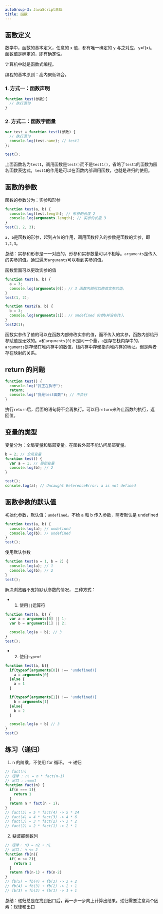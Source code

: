 ```yaml
---
autoGroup-3: JavaScript基础
title: 函数
---
```


## 函数定义

数学中，函数的基本定义，任意的 x 值，都有唯一确定的 y 与之对应，y=f(x)。函数值是确定的，即有确定性。

计算机中就是函数式编程。

编程的基本原则：高内聚低耦合。

### 1. 方式一：函数声明

```javaScript
function test(参数){
  // 执行语句
}
```

### 2. 方式二：函数字面量

```js
var test = function test1(参数) {
  // 执行语句
  console.log(test.name); // test1
};

test();
```

上面函数名为`test1`，调用函数是`test()`而不是`test1()`，省略了`test1`的函数为匿名函数表达式，`test1`的作用是可以在函数内部调用函数，也就是递归的使用。

## 函数的参数

函数的参数分为：实参和形参

```js
function test(a, b) {
  console.log(test.length); // 形参的长度 2
  console.log(arguments.length); // 实参的长度 3
}
test(1, 2, 3);
```

`a, b`是函数的形参，起到占位的作用，调用函数传入的参数是函数的实参，即`1,2,3`。

总结：实参和形参是一一对应的，形参和实参数量可以不相等。`arguments`是传入的实参的值。通过遍历`arguments`可以看到实参的值。

函数里面可以更改实参的值

```js
function test(a, b) {
  a = 3;
  console.log(arguments[0]); // 3 函数内部可以修改实参的值。
}
test(1, 2);

function test2(a, b) {
  b = 3;
  console.log(arguments[1]); // undefined 实参b并没有传入
}
test2(1);
```

函数实参传了值的可以在函数内部修改实参的值，而不传入的实参，函数内部给形参赋值是无效的。`a`和`arguments[0]`不是同一个量，`a`是存在栈内存中的，`arguments`是存储在堆内存中的数值，栈内存中存储指向堆内存的地址。但是两者存在映射的关系。

## return 的问题

```js
function test() {
  console.log("我正在执行");
  return;
  console.log("我是test函数"); // 不执行
}
```

执行`return`后，后面的语句将不会再执行。可以用`return`来终止函数的执行，返回值。

## 变量的类型

变量分为：全局变量和局部变量。在函数外部不能访问局部变量。

```js
b = 2; // 全局变量
function test() {
  var a = 1; // 局部变量
  console.log(b); // 2
}

test();
console.log(a); // Uncaught ReferenceError: a is not defined
```

## 函数参数的默认值

初始化参数，默认值：`undefined`。不给 a 和 b 传入参数，两者默认是 undefined

```js
function test(a, b) {
  console.log(a); // undefined
  console.log(b); // undefined
}
test();
```

使用默认参数

```js
function test(a = 1, b = 2) {
  console.log(a); // 1
  console.log(b); // 2
}
test();
```

解决浏览器不支持默认参数的情况， 三种方式：

- 1. 使用`||`运算符

```js
function test(a, b) {
  var a = arguments[0] || 1;
  var b = arguments[1] || 2;

  console.log(a + b); // 3
}
test();
```

- 2. 使用`typeof`

```js
function test(a, b){
  if(typeof(arguments[0]) !== 'undefined){
    a = arguments[0]
  }else {
    a = 1
  }

  if(typeof(arguments[1]) !== 'undefined){
    b = arguments[1]
  }else{
    b = 2
  }

  console.log(a + b) // 3
}
test()
```

## 练习（递归）

1. n 的阶乘，不使用 for 循环。 -> 递归

```js
// fact(n)
// 规律 : n! = n * fact(n-1)
// 出口 : n===1
function fact(n) {
  if(n === 1){
    return 1
  }
  return n * fact(n - 1);
}
// fact(5) = 5 * fact(4) -> 5 * 24
// fact(4) = 4 * fact(3) -> 4 * 6
// fact(3) = 3 * fact(2) -> 3 * 2
// fact(2) = 2 * fact(1) -> 2 * 1
```

2. 斐波那契数列
```js
// 规律： n3 = n2 + n1
// 出口： n <= 2 
function fb(n){
  if( n <= 2){
    return 1
  }
  return fb(n-1) + fb(n-2) 
}
// fb(5) = fb(4) + fb(3) -> 3 + 2
// fb(4) = fb(3) + fb(2) -> 2 + 1
// fb(3) = fb(2) + fb(1) -> 1 + 1

```

总结：递归总是在找到出口后，再一步一步向上计算出结果。递归需要注意两个因素：规律和出口
